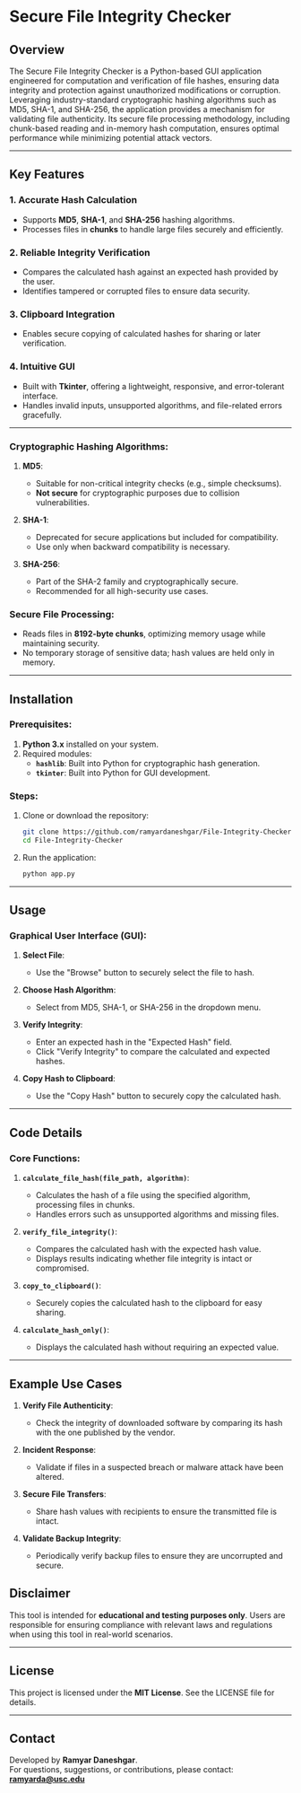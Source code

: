 
# Secure File Integrity Checker

## Overview

The Secure File Integrity Checker is a Python-based GUI application engineered for computation and verification of file hashes, ensuring data integrity and protection against unauthorized modifications or corruption. Leveraging industry-standard cryptographic hashing algorithms such as MD5, SHA-1, and SHA-256, the application provides a mechanism for validating file authenticity. Its secure file processing methodology, including chunk-based reading and in-memory hash computation, ensures optimal performance while minimizing potential attack vectors. 

---

## Key Features
### 1. **Accurate Hash Calculation**
- Supports **MD5**, **SHA-1**, and **SHA-256** hashing algorithms.
- Processes files in **chunks** to handle large files securely and efficiently.

### 2. **Reliable Integrity Verification**
- Compares the calculated hash against an expected hash provided by the user.
- Identifies tampered or corrupted files to ensure data security.

### 3. **Clipboard Integration**
- Enables secure copying of calculated hashes for sharing or later verification.

### 4. **Intuitive GUI**
- Built with **Tkinter**, offering a lightweight, responsive, and error-tolerant interface.
- Handles invalid inputs, unsupported algorithms, and file-related errors gracefully.

---


### Cryptographic Hashing Algorithms:
1. **MD5**:
   - Suitable for non-critical integrity checks (e.g., simple checksums).
   - **Not secure** for cryptographic purposes due to collision vulnerabilities.

2. **SHA-1**:
   - Deprecated for secure applications but included for compatibility.
   - Use only when backward compatibility is necessary.

3. **SHA-256**:
   - Part of the SHA-2 family and cryptographically secure.
   - Recommended for all high-security use cases.

### Secure File Processing:
- Reads files in **8192-byte chunks**, optimizing memory usage while maintaining security.
- No temporary storage of sensitive data; hash values are held only in memory.

---

## Installation
### Prerequisites:
1. **Python 3.x** installed on your system.
2. Required modules:
   - **`hashlib`**: Built into Python for cryptographic hash generation.
   - **`tkinter`**: Built into Python for GUI development.

### Steps:
1. Clone or download the repository:
   ```bash
   git clone https://github.com/ramyardaneshgar/File-Integrity-Checker.git
   cd File-Integrity-Checker
   ```
2. Run the application:
   ```bash
   python app.py
   ```

---

## Usage
### Graphical User Interface (GUI):
1. **Select File**:
   - Use the "Browse" button to securely select the file to hash.

2. **Choose Hash Algorithm**:
   - Select from MD5, SHA-1, or SHA-256 in the dropdown menu.

3. **Verify Integrity**:
   - Enter an expected hash in the "Expected Hash" field.
   - Click "Verify Integrity" to compare the calculated and expected hashes.

4. **Copy Hash to Clipboard**:
   - Use the "Copy Hash" button to securely copy the calculated hash.

---

## Code Details
### Core Functions:
1. **`calculate_file_hash(file_path, algorithm)`**:
   - Calculates the hash of a file using the specified algorithm, processing files in chunks.
   - Handles errors such as unsupported algorithms and missing files.

2. **`verify_file_integrity()`**:
   - Compares the calculated hash with the expected hash value.
   - Displays results indicating whether file integrity is intact or compromised.

3. **`copy_to_clipboard()`**:
   - Securely copies the calculated hash to the clipboard for easy sharing.

4. **`calculate_hash_only()`**:
   - Displays the calculated hash without requiring an expected value.

---

## Example Use Cases
1. **Verify File Authenticity**:
   - Check the integrity of downloaded software by comparing its hash with the one published by the vendor.

2. **Incident Response**:
   - Validate if files in a suspected breach or malware attack have been altered.

3. **Secure File Transfers**:
   - Share hash values with recipients to ensure the transmitted file is intact.

4. **Validate Backup Integrity**:
   - Periodically verify backup files to ensure they are uncorrupted and secure.



## Disclaimer
This tool is intended for **educational and testing purposes only**. Users are responsible for ensuring compliance with relevant laws and regulations when using this tool in real-world scenarios.

---

## License
This project is licensed under the **MIT License**. See the LICENSE file for details.

---

## Contact
Developed by **Ramyar Daneshgar**.  
For questions, suggestions, or contributions, please contact: **ramyarda@usc.edu**
